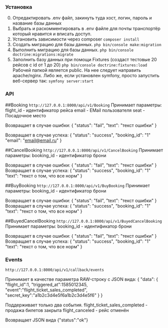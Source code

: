 ### Установка
0. Отредактировать .env файл, закинуть туда хост, логин, пароль и название базы данных
1. Выбрать и раскомментировать в .env файле для почты транспортёр который нравится и вписать доступ.
2. Установить зависимости через composer
```composer install```
3. Создать миграцию для базы данных.
```php bin/console make:migration```
4. Выполнить миграцию для базы данных.
```php bin/console doctrine:migrations:migrate```
5. Заполнить базу данных при помощи Fixtures (создаст тестовые 20 рейсов с id от 1 до 20)
```php bin/console doctrine:fixtures:load```
Рабочей папкой является public. На нее следует направить apache/nginx. Либо же, если установлен symfony, просто запустить веб-сервер так:
```symfony server:start```
	
### API
##Booking
```http://127.0.0.1:8000/api/v1/Booking```
Принимает параметры:
flight_id - идентификатор рейса
email - EMail пользователя
seat - Посадочное место

Возвращает в случае ошибки:
{
    "status": "fail",
    "text": "текст ошибки"
}

Возвращает в случае успеха:
{
    "status": "success",
    "booking_id": "1"
    "email": "email@email.ru"
}
	
##CancelBooking
```http://127.0.0.1:8000/api/v1/CancelBooking```
Принимает параметры:
booking_id - идентификатор брони

Возвращает в случае ошибки:
{
    "status": "fail",
    "text": "текст ошибки"
}
Возвращает в случае успеха:
{
    "status": "success",
    "booking_id": "1"
    "text": "текст о том, что все норм"
}
	
##BuyBooking
```http://127.0.0.1:8000/api/v1/BuyBooking```
Принимает параметры:
booking_id - идентификатор брони

Возвращает в случае ошибки:
{
    "status": "fail",
    "text": "текст ошибки"
}
Возвращает в случае успеха:
{
    "status": "success",
    "booking_id": "1"
    "text": "текст о том, что все норм"
}
	
##BuyedCancelBooking
```http://127.0.0.1:8000/api/v1/BuyedCancelBooking```
Принимает параметры:
booking_id - идентификатор брони

Возвращает в случае ошибки:
{
    "status": "fail",
    "text": "текст ошибки"
}
Возвращает в случае успеха:
{
    "status": "success",
    "booking_id": "1"
    "text": "текст о том, что все норм"
}
	
### Events
```http://127.0.0.1:8000/api/v1/callback/events```
	
Принимает в качестве параметра RAW-строку с JSON вида:
{
	"data": {	
		"flight_id":1,
		"triggered_at":1585012345,
		"event":"flight_ticket_sales_completed",
		"secret_key":"a1b2c3d4e5f6a1b2c3d4e5f6"
	}
}

Поддерживает только два события. 
flight_ticket_sales_completed - продажа билетов закрыта
flight_canceled - рейс отменён

Возвращает JSON вида
{"status":"ok"}
	

